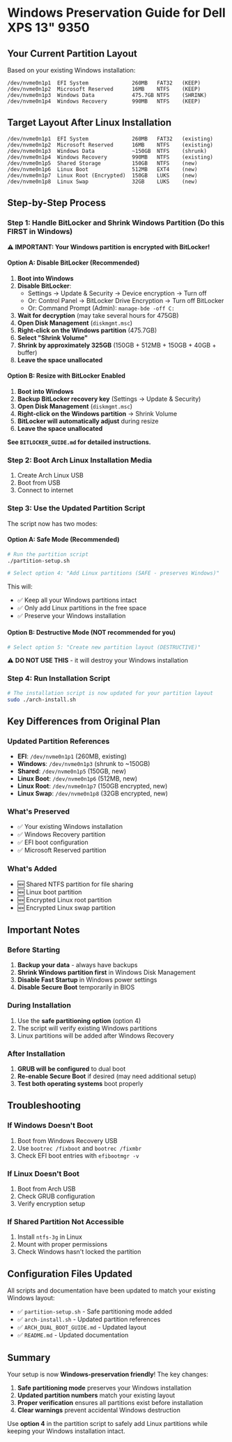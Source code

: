 # Windows Preservation Guide for Dell XPS 13" 9350

## Your Current Partition Layout

Based on your existing Windows installation:

```
/dev/nvme0n1p1  EFI System              260MB   FAT32   (KEEP)
/dev/nvme0n1p2  Microsoft Reserved      16MB    NTFS    (KEEP)
/dev/nvme0n1p3  Windows Data            475.7GB NTFS    (SHRINK)
/dev/nvme0n1p4  Windows Recovery        990MB   NTFS    (KEEP)
```

## Target Layout After Linux Installation

```
/dev/nvme0n1p1  EFI System              260MB   FAT32   (existing)
/dev/nvme0n1p2  Microsoft Reserved      16MB    NTFS    (existing)
/dev/nvme0n1p3  Windows Data            ~150GB  NTFS    (shrunk)
/dev/nvme0n1p4  Windows Recovery        990MB   NTFS    (existing)
/dev/nvme0n1p5  Shared Storage          150GB   NTFS    (new)
/dev/nvme0n1p6  Linux Boot              512MB   EXT4    (new)
/dev/nvme0n1p7  Linux Root (Encrypted)  150GB   LUKS    (new)
/dev/nvme0n1p8  Linux Swap              32GB    LUKS    (new)
```

## Step-by-Step Process

### Step 1: Handle BitLocker and Shrink Windows Partition (Do this FIRST in Windows)

**⚠️ IMPORTANT: Your Windows partition is encrypted with BitLocker!**

#### **Option A: Disable BitLocker (Recommended)**
1. **Boot into Windows**
2. **Disable BitLocker**:
   - Settings → Update & Security → Device encryption → Turn off
   - Or: Control Panel → BitLocker Drive Encryption → Turn off BitLocker
   - Or: Command Prompt (Admin): `manage-bde -off C:`
3. **Wait for decryption** (may take several hours for 475GB)
4. **Open Disk Management** (`diskmgmt.msc`)
5. **Right-click on the Windows partition** (475.7GB)
6. **Select "Shrink Volume"**
7. **Shrink by approximately 325GB** (150GB + 512MB + 150GB + 40GB + buffer)
8. **Leave the space unallocated**

#### **Option B: Resize with BitLocker Enabled**
1. **Boot into Windows**
2. **Backup BitLocker recovery key** (Settings → Update & Security)
3. **Open Disk Management** (`diskmgmt.msc`)
4. **Right-click on the Windows partition** → Shrink Volume
5. **BitLocker will automatically adjust** during resize
6. **Leave the space unallocated**

**See `BITLOCKER_GUIDE.md` for detailed instructions.**

### Step 2: Boot Arch Linux Installation Media

1. Create Arch Linux USB
2. Boot from USB
3. Connect to internet

### Step 3: Use the Updated Partition Script

The script now has two modes:

#### Option A: Safe Mode (Recommended)
```bash
# Run the partition script
./partition-setup.sh

# Select option 4: "Add Linux partitions (SAFE - preserves Windows)"
```

This will:
- ✅ Keep all your Windows partitions intact
- ✅ Only add Linux partitions in the free space
- ✅ Preserve your Windows installation

#### Option B: Destructive Mode (NOT recommended for you)
```bash
# Select option 5: "Create new partition layout (DESTRUCTIVE)"
```
⚠️ **DO NOT USE THIS** - it will destroy your Windows installation

### Step 4: Run Installation Script

```bash
# The installation script is now updated for your partition layout
sudo ./arch-install.sh
```

## Key Differences from Original Plan

### Updated Partition References
- **EFI**: `/dev/nvme0n1p1` (260MB, existing)
- **Windows**: `/dev/nvme0n1p3` (shrunk to ~150GB)
- **Shared**: `/dev/nvme0n1p5` (150GB, new)
- **Linux Boot**: `/dev/nvme0n1p6` (512MB, new)
- **Linux Root**: `/dev/nvme0n1p7` (150GB encrypted, new)
- **Linux Swap**: `/dev/nvme0n1p8` (32GB encrypted, new)

### What's Preserved
- ✅ Your existing Windows installation
- ✅ Windows Recovery partition
- ✅ EFI boot configuration
- ✅ Microsoft Reserved partition

### What's Added
- 🆕 Shared NTFS partition for file sharing
- 🆕 Linux boot partition
- 🆕 Encrypted Linux root partition
- 🆕 Encrypted Linux swap partition

## Important Notes

### Before Starting
1. **Backup your data** - always have backups
2. **Shrink Windows partition first** in Windows Disk Management
3. **Disable Fast Startup** in Windows power settings
4. **Disable Secure Boot** temporarily in BIOS

### During Installation
1. Use the **safe partitioning option** (option 4)
2. The script will verify existing Windows partitions
3. Linux partitions will be added after Windows Recovery

### After Installation
1. **GRUB will be configured** to dual boot
2. **Re-enable Secure Boot** if desired (may need additional setup)
3. **Test both operating systems** boot properly

## Troubleshooting

### If Windows Doesn't Boot
1. Boot from Windows Recovery USB
2. Use `bootrec /fixboot` and `bootrec /fixmbr`
3. Check EFI boot entries with `efibootmgr -v`

### If Linux Doesn't Boot
1. Boot from Arch USB
2. Check GRUB configuration
3. Verify encryption setup

### If Shared Partition Not Accessible
1. Install `ntfs-3g` in Linux
2. Mount with proper permissions
3. Check Windows hasn't locked the partition

## Configuration Files Updated

All scripts and documentation have been updated to match your existing Windows layout:

- ✅ `partition-setup.sh` - Safe partitioning mode added
- ✅ `arch-install.sh` - Updated partition references
- ✅ `ARCH_DUAL_BOOT_GUIDE.md` - Updated layout
- ✅ `README.md` - Updated documentation

## Summary

Your setup is now **Windows-preservation friendly**! The key changes:

1. **Safe partitioning mode** preserves your Windows installation
2. **Updated partition numbers** match your existing layout
3. **Proper verification** ensures all partitions exist before installation
4. **Clear warnings** prevent accidental Windows destruction

Use **option 4** in the partition script to safely add Linux partitions while keeping your Windows installation intact.
